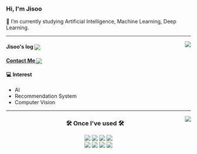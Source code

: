 <h3 align='left'>Hi, I'm Jisoo</h3>

📖  I’m currently studying Artificial Intelligence, Machine Learning, Deep Learning.

---
  <a href="https://github.com/js03210/velog-readme-stats"><img align="right" src="https://velog-readme-stats.vercel.app/api/list?name=js03210"/></a>


<h4 align="left"><b>
Jisoo's log <a href="https://velog.io/@js03210/"><img align="center" src="https://img.shields.io/badge/Jisoo.log-3DDC84?style=badge&logo=Velog&logoColor=white"/></a> 
<a href="mailto:cussion09@gmail.com"> </b></h4> 
<h4 align="left"><b>
Contact Me <img align="center" src="https://img.shields.io/badge/Gmail-D14836?style=badge&logo=gmail&logoColor=white&link=mailto:cussion09@gmail.com"/></a> 
</b></h4>

 
 </b></h4>
<h4 align="left"><b>
💻 Interest
</b></h4>

- AI
- Recommendation System
- Computer Vision
</div>


<hr>

 <a href="https://github.com/JisooRyu99/github-readme-stats"><img align="right" src="https://github-readme-stats.vercel.app/api?username=JisooRyu99&&show_icons=true&theme=transparent"/></a>
 <div align=center>
<h3 align="center"><b>🛠 Once I've used 🛠</b></h3>

<p align="center">
<img src="https://img.shields.io/badge/python-3670A0?style=for-the-badge&logo=python&logoColor=ffdd54"/> <img src="https://img.shields.io/badge/PyTorch-EE4C2C?style=for-the-badge&logo=PyTorch&logoColor=white"> <img src="https://img.shields.io/badge/Ubuntu-E95420?style=for-the-badge&logo=ubuntu&logoColor=white"> <img src="https://img.shields.io/badge/Numpy-013243?style=for-the-badge&logo=Numpy&logoColor=white"> 
</br> <img src="https://img.shields.io/badge/Pandas-150458?style=for-the-badge&logo=Pandas&logoColor=white"> <img src="https://img.shields.io/badge/Scikit_learn-F7931E?style=for-the-badge&logo=scikitlearn&logoColor=white">
 <img src="https://img.shields.io/badge/FastAPI-009688?style=for-the-badge&logo=FastAPI&logoColor=black">  
 <img src="https://img.shields.io/badge/Poetry-60A5FA?style=for-the-badge&logo=Poetry&logoColor=black">  
 </div>
